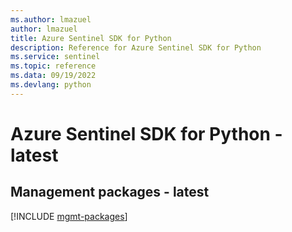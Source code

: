 ```yaml
---
ms.author: lmazuel
author: lmazuel
title: Azure Sentinel SDK for Python
description: Reference for Azure Sentinel SDK for Python
ms.service: sentinel
ms.topic: reference
ms.data: 09/19/2022
ms.devlang: python
---
```

# Azure Sentinel SDK for Python - latest

## Management packages - latest
[!INCLUDE [mgmt-packages](sentinel-mgmt-index.md)]